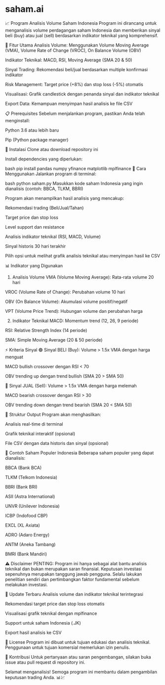 # saham.ai
📈 Program Analisis Volume Saham Indonesia
Program ini dirancang untuk menganalisis volume perdagangan saham Indonesia dan memberikan sinyal beli (buy) atau jual (sell) berdasarkan indikator teknikal yang komprehensif.

🚀 Fitur Utama
Analisis Volume: Menggunakan Volume Moving Average (VMA), Volume Rate of Change (VROC), On Balance Volume (OBV)

Indikator Teknikal: MACD, RSI, Moving Average (SMA 20 & 50)

Sinyal Trading: Rekomendasi beli/jual berdasarkan multiple konfirmasi indikator

Risk Management: Target price (+8%) dan stop loss (-5%) otomatis

Visualisasi: Grafik candlestick dengan penanda sinyal dan indikator teknikal

Export Data: Kemampuan menyimpan hasil analisis ke file CSV

📋 Prerequisites
Sebelum menjalankan program, pastikan Anda telah menginstall:

Python 3.6 atau lebih baru

Pip (Python package manager)

🔧 Instalasi
Clone atau download repository ini

Install dependencies yang diperlukan:

bash
pip install pandas numpy yfinance matplotlib mplfinance
🎯 Cara Menggunakan
Jalankan program di terminal:

bash
python saham.py
Masukkan kode saham Indonesia yang ingin dianalisis (contoh: BBCA, TLKM, BBRI)

Program akan menampilkan hasil analisis yang mencakup:

Rekomendasi trading (Beli/Jual/Tahan)

Target price dan stop loss

Level support dan resistance

Analisis indikator teknikal (RSI, MACD, Volume)

Sinyal historis 30 hari terakhir

Pilih opsi untuk melihat grafik analisis teknikal atau menyimpan hasil ke CSV

📊 Indikator yang Digunakan
1. Analisis Volume
VMA (Volume Moving Average): Rata-rata volume 20 hari

VROC (Volume Rate of Change): Perubahan volume 10 hari

OBV (On Balance Volume): Akumulasi volume positif/negatif

VPT (Volume Price Trend): Hubungan volume dan perubahan harga

2. Indikator Teknikal
MACD: Momentum trend (12, 26, 9 periode)

RSI: Relative Strength Index (14 periode)

SMA: Simple Moving Average (20 & 50 periode)

⚡ Kriteria Sinyal
🟢 Sinyal BELI (Buy):
Volume > 1.5x VMA dengan harga menguat

MACD bullish crossover dengan RSI < 70

OBV trending up dengan trend bullish (SMA 20 > SMA 50)

🔴 Sinyal JUAL (Sell):
Volume > 1.5x VMA dengan harga melemah

MACD bearish crossover dengan RSI > 30

OBV trending down dengan trend bearish (SMA 20 < SMA 50)

📁 Struktur Output
Program akan menghasilkan:

Analisis real-time di terminal

Grafik teknikal interaktif (opsional)

File CSV dengan data historis dan sinyal (opsional)

🎪 Contoh Saham Populer Indonesia
Beberapa saham populer yang dapat dianalisis:

BBCA (Bank BCA)

TLKM (Telkom Indonesia)

BBRI (Bank BRI)

ASII (Astra International)

UNVR (Unilever Indonesia)

ICBP (Indofood CBP)

EXCL (XL Axiata)

ADRO (Adaro Energy)

ANTM (Aneka Tambang)

BMRI (Bank Mandiri)

⚠️ Disclaimer
PENTING: Program ini hanya sebagai alat bantu analisis teknikal dan bukan merupakan saran finansial. Keputusan investasi sepenuhnya merupakan tanggung jawab pengguna. Selalu lakukan penelitian sendiri dan pertimbangkan faktor fundamental sebelum melakukan investasi.

🔄 Update Terbaru
Analisis volume dan indikator teknikal terintegrasi

Rekomendasi target price dan stop loss otomatis

Visualisasi grafik teknikal dengan mplfinance

Support untuk saham Indonesia (.JK)

Export hasil analisis ke CSV

📝 License
Program ini dibuat untuk tujuan edukasi dan analisis teknikal. Penggunaan untuk tujuan komersial memerlukan izin penulis.

🤝 Kontribusi
Untuk pertanyaan atau saran pengembangan, silakan buka issue atau pull request di repository ini.

Selamat menganalisis! Semoga program ini membantu dalam pengambilan keputusan trading Anda. 📊💹
